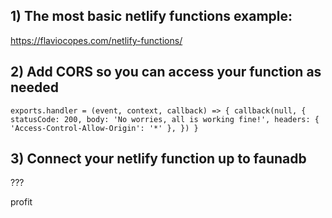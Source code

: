 ## 1) The most basic netlify functions example:
https://flaviocopes.com/netlify-functions/

## 2) Add CORS so you can access your function as needed
`exports.handler = (event, context, callback) => {
  callback(null, {
    statusCode: 200,
    body: 'No worries, all is working fine!',
    headers: {
      'Access-Control-Allow-Origin': '*'
    },
  })
}`

## 3) Connect your netlify function up to faunadb
???

profit
